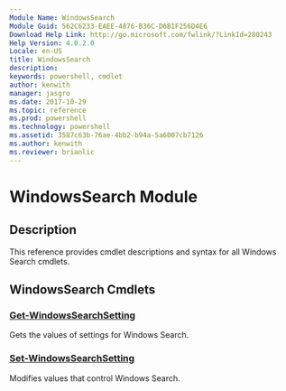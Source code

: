 ```yaml
---
Module Name: WindowsSearch
Module Guid: 562C6233-EAEE-4876-B36C-D6B1F256D4E6
Download Help Link: http://go.microsoft.com/fwlink/?LinkId=280243
Help Version: 4.0.2.0
Locale: en-US
title: WindowsSearch
description: 
keywords: powershell, cmdlet
author: kenwith
manager: jasgro
ms.date: 2017-10-29
ms.topic: reference
ms.prod: powershell
ms.technology: powershell
ms.assetid: 3587c63b-76ae-4bb2-b94a-5a6007cb7126
ms.author: kenwith
ms.reviewer: brianlic
---
```


# WindowsSearch Module
## Description
This reference provides cmdlet descriptions and syntax for all Windows Search cmdlets. 

## WindowsSearch Cmdlets
### [Get-WindowsSearchSetting](./Get-WindowsSearchSetting.md)
Gets the values of settings for Windows Search.

### [Set-WindowsSearchSetting](./Set-WindowsSearchSetting.md)
Modifies values that control Windows Search.

